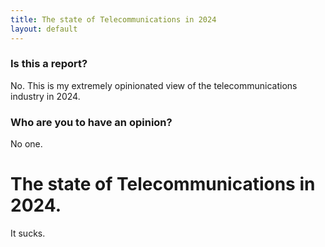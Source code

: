 ```yaml
---
title: The state of Telecommunications in 2024
layout: default
---
```


### Is this a report?
No. This is my extremely opinionated view of the telecommunications industry in 2024.  

### Who are you to have an opinion?
No one.  

# The state of Telecommunications in 2024.
It sucks.  
